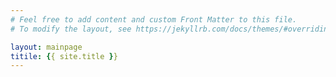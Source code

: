 ```yaml
---
# Feel free to add content and custom Front Matter to this file.
# To modify the layout, see https://jekyllrb.com/docs/themes/#overriding-theme-defaults

layout: mainpage
titile: {{ site.title }}
---
```

